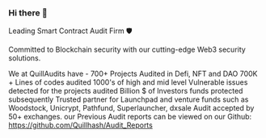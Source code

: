 ### Hi there 👋
Leading Smart Contract Audit Firm 🛡️

Committed to Blockchain security with our cutting-edge Web3 security solutions. 


We at QuillAudits have -
700+ Projects Audited in Defi, NFT and DAO
700K + Lines of codes audited
1000's of high and mid level Vulnerable issues detected for the projects audited
Billion $ of Investors funds protected subsequently
Trusted partner for Launchpad and venture funds such as Woodstock, Unicrypt, Pathfund, Superlauncher, dxsale
Audit accepted by 50+ exchanges.
our Previous Audit reports can be viewed on our Github: https://github.com/Quillhash/Audit_Reports
